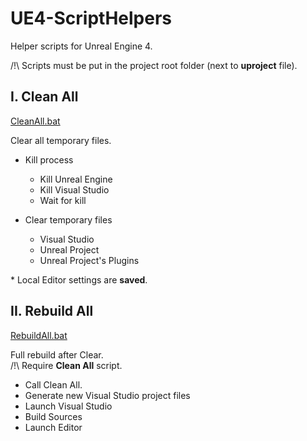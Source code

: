 # UE4-ScriptHelpers

Helper scripts for Unreal Engine 4.

/!\ Scripts must be put in the project root folder (next to **uproject** file).


## I. Clean All

[CleanAll.bat](https://github.com/mrouffet/UE4-ScriptHelpers/blob/main/CleanAll.bat)

Clear all temporary files.

- Kill process
	- Kill Unreal Engine
	- Kill Visual Studio
	- Wait for kill

- Clear temporary files
	- Visual Studio
	- Unreal Project
	- Unreal Project's Plugins

\* Local Editor settings are **saved**.


## II. Rebuild All

[RebuildAll.bat](https://github.com/mrouffet/UE4-ScriptHelpers/blob/main/RebuildAll.bat)

Full rebuild after Clear.\
/!\ Require **Clean All** script.

- Call Clean All.
- Generate new Visual Studio project files
- Launch Visual Studio
- Build Sources
- Launch Editor
